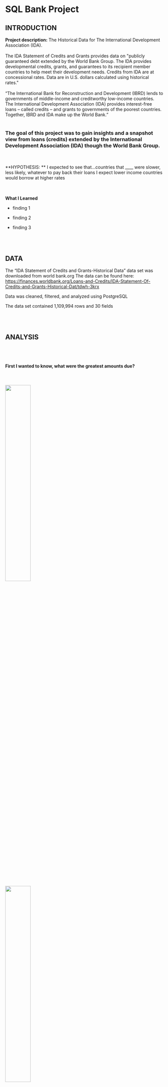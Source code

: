 # SQL Bank Project
 
## INTRODUCTION

**Project description:** The Historical Data for The International Development Association (IDA).  <br><br>
The IDA Statement of Credits and Grants provides data on "publicly guaranteed debt extended by the World Bank Group.  The IDA provides developmental credits, grants, and guarantees to its recipient member countries to help meet their development needs.  Credits from IDA are at concessional rates.  Data are in U.S. dollars calculated using historical rates."
<br><br>
“The International Bank for Reconstruction and Development (IBRD) lends to governments of middle-income and creditworthy low-income countries.
The International Development Association (IDA) provides interest-free loans – called credits – and grants to governments of the poorest countries.
Together, IBRD and IDA make up the World Bank.”
<br><br>
### The goal of this project was to gain insights and a snapshot view from loans (credits) extended by the International Development Association (IDA) though the World Bank Group.   
 
<br><br>
**HYPOTHESIS:  **
I expected to see that…countries that ____ were slower, less likely, whatever to pay back their loans
I expect lower income countries would borrow at higher rates

<br><br>
**What I Learned**
* finding 1

* finding 2

* finding 3

<br><br>
## DATA

The “IDA Statement of Credits and Grants-Historical Data” data set was downloaded from world bank.org
The data can be found here:  https://finances.worldbank.org/Loans-and-Credits/IDA-Statement-Of-Credits-and-Grants-Historical-Dat/tdwh-3krx

Data was cleaned, filtered, and analyzed using PostgreSQL

The data set contained 1,109,994 rows and 30 fields


<br><br>
## ANALYSIS

<br><br>
#### First I wanted to know, what were the greatest amounts due? 
<br><br>
<img src="images/SQL1_top_10_amt_due.png?raw=true" width = "40%"/>  
<br><br>
<img src="images/1Table_top_10_amt_due.png?raw=true" width = "40%"/> 

<br><br>
#### Then which countries had the greatest outstanding amount?
<br><br>
<img src="images/SQL2_Max_owed_to_IDA.png?raw=true" width = "40%"/>    
<br><br>
<img src="images/2Table_max_owed_to_IDA.png?raw=true" width = "40%"/>   

#### Which countries had the greatest number of transactions?
<br><br>
<img src="images/SQL3B_Greatest_Number_of_Transactions.png?raw=true" width = "40%"/>    
<br><br>
<img src="images/3BTable_Greatest_Number_of_Transactions.png?raw=true" width = "40%"/> 

<br><br>
#### Looking deeper, here are the top project categories in India, which was found to have the most outstanding loan amounts 
<br><br>
<img src="images/SQL3_most_frequent_projects_India.png?raw=true" width = "40%"/>  
<br><br>
<img src="images/3Table_most_frequent_projects_India.png?raw=true" width = "40%"/>   


<br><br>
#### Which entity or entities hold the most loan amounts in India?
<br><br>
<img src="images/SQL4_who_has_most_loans_in_India.png?raw=true" width = "40%"/>   
<br><br>
<img src="images/4Table_who_has_most_loans_in_India.png?raw=true" width = "40%"/>   

<br><br>
#### Zooming back out; What percentage of the original loan amount remains unpaid by region?
<br><br>
<img src="images/Table6_Percent_loan_outstanding.png?raw=true" width = "40%"/>  
<br><br>
<img src="images/6SQL_percent_loan_outstanding.png?raw=true" width = "40%"/>  

<br><br>
#### Are the top percentages of unpaid loan amounts in India?
<br><br>
<img src="images/SQL7_Top_percent_outstanding.png?raw=true" width = "40%"/>  
<br><br>
<img src="images/7Table_top_percent_outstanding.png?raw=true" width = "40%"/>   


<br><br>
#### Finally, I explored which countries had the longest and shortest scheduled loan duration
<br><br>
<img src="images/Longest Loan Times.png?raw=true" width = "40%"/>  
<br><br>
<img src="images/Table Longest Loan Times.png?raw=true" width = "40%"/>  
<br><br>
<img src="images/Shortest Loan Times.png?raw=true" width = "40%"/>  
<br><br>
<img src="images/Table Shortest Loan Times.png?raw=true" width = "40%"/>  


<br><br>
## RESULTS AND RECOMMENDATIONS

The above analysis reveals the following:
*  India has the greatest outstanding loan amounts 
*  India also has the largest number of transactions
*  biggest borrowers (region and country) who owes the most?  The most loan amounts in India are held by the Controller of Aid Accounts & Audit
*  percentage owed after x years
*  loans with higher/lower interest took longer to pay off?  Or some other cool finding
*  any groups that were higher risk to lend to?

<br><br>
## CONCLUSION

The above insights could be used to further the stated goal of helping meet developing countries needs.  
<br><br>
Further research to understand barriers met by loan recipients could provide deeper understanding of each regions specific needs.
